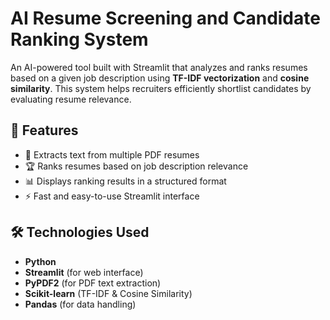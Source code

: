 # AI Resume Screening and Candidate Ranking System  

An AI-powered tool built with Streamlit that analyzes and ranks resumes based on a given job description using **TF-IDF vectorization** and **cosine similarity**. This system helps recruiters efficiently shortlist candidates by evaluating resume relevance.

## 🚀 Features  
- 📄 Extracts text from multiple PDF resumes  
- 🏆 Ranks resumes based on job description relevance  
- 📊 Displays ranking results in a structured format  
- ⚡ Fast and easy-to-use Streamlit interface  

## 🛠️ Technologies Used  
- **Python**  
- **Streamlit** (for web interface)  
- **PyPDF2** (for PDF text extraction)  
- **Scikit-learn** (TF-IDF & Cosine Similarity)  
- **Pandas** (for data handling)  
